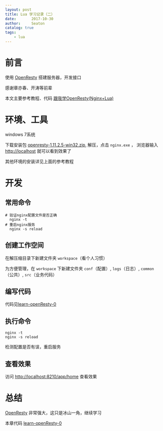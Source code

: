 ```yaml
---
layout: post
title: Lua 学习记录（二）
date:       2017-10-30
author:     Seaton
catalog: true
tags:
    - lua
---
```


# 前言

使用 [OpenResty](http://openresty.org/cn/) 搭建服务器，开发接口

感谢章亦春、开涛等前辈

本文主要参考教程、代码 [跟我学OpenResty(Nginx+Lua)](http://jinnianshilongnian.iteye.com/blog/2190344)

# 环境、工具

windows 7系统

下载安装包 [openresty-1.11.2.5-win32.zip](https://openresty.org/download/openresty-1.11.2.5-win32.zip), 解压，点击 `nginx.exe` ，
浏览器输入 [http://localhost](http://localhost) 就可以看到效果了

其他环境的安装详见上面的参考教程

# 开发

## 常用命令

    # 验证nginx配置文件是否正确
      nginx -t
    # 重启nginx服务
      nginx -s reload
      
## 创建工作空间
    
在解压缩目录下新建文件夹 `workspace`（看个人习惯）

为方便管理，在 `workspace` 下新建文件夹 `conf`（配置）, `logs`（日志）, `common`（公共）, `src`（业务代码）

## 编写代码

代码见[learn-openResty-0](https://github.com/seaton-git/learn-openResty/tree/master/0)
    
## 执行命令

    nginx -t
    nginx -s reload
    
检测配置是否有误，重启服务

## 查看效果

访问 [http://localhost:8210/app/home](http://localhost:8210/app/home) 查看效果

# 总结

[OpenResty](http://openresty.org/cn/) 非常强大，这只是冰山一角，继续学习

本章代码 [learn-openResty-0](https://github.com/seaton-git/learn-openResty/tree/master/0)